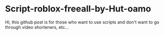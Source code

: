 # Script-roblox-freeall-by-Hut-oamo
Hi, this github post is for those who want to use scripts and don't want to go through video shorteners, etc...
